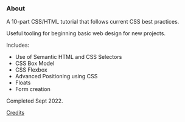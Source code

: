 ### About 

A 10-part CSS/HTML tutorial that follows current CSS best practices. 

Useful tooling for beginning basic web design for new projects. 

Includes: 
- Use of Semantic HTML and CSS Selectors
- CSS Box Model 
- CSS Flexbox 
- Advanced Positioning using CSS 
- Floats
- Form creation 

Completed Sept 2022. 

[Credits](https://www.internetingishard.com/)